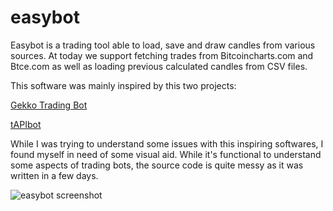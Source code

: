 easybot
=======

Easybot is a trading tool able to load, save and draw candles from various sources. At today we support fetching trades from Bitcoincharts.com and Btce.com as well as loading previous calculated candles from CSV files.

This software was mainly inspired by this two projects:

[Gekko Trading Bot](https://github.com/askmike/gekko)

[tAPIbot](https://github.com/askmike/gekko)

While I was trying to understand some issues with this inspiring softwares, I found myself in need of some visual aid. While it's functional to understand some aspects of trading bots, the source code is quite messy as it was written in a few days.

![easybot screenshot](easybot/easybot/images/Screenshot01.png "Easybot")